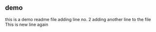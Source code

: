## demo
this is a demo readme file
adding line no. 2
adding another line to the file 
This is new line again
